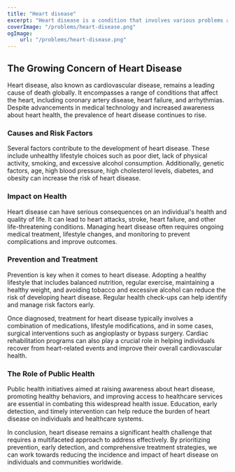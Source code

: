 ```yaml
---
title: "Heart disease"   
excerpt: "Heart disease is a condition that involves various problems affecting the heart's structure and function, often resulting in cardiovascular issues and increased risk of heart attacks and strokes."
coverImage: "/problems/heart-disease.png"
ogImage:
    url: "/problems/heart-disease.png"
---
```

## The Growing Concern of Heart Disease

Heart disease, also known as cardiovascular disease, remains a leading cause of death globally. It encompasses a range of conditions that affect the heart, including coronary artery disease, heart failure, and arrhythmias. Despite advancements in medical technology and increased awareness about heart health, the prevalence of heart disease continues to rise.

### Causes and Risk Factors

Several factors contribute to the development of heart disease. These include unhealthy lifestyle choices such as poor diet, lack of physical activity, smoking, and excessive alcohol consumption. Additionally, genetic factors, age, high blood pressure, high cholesterol levels, diabetes, and obesity can increase the risk of heart disease.

### Impact on Health

Heart disease can have serious consequences on an individual's health and quality of life. It can lead to heart attacks, stroke, heart failure, and other life-threatening conditions. Managing heart disease often requires ongoing medical treatment, lifestyle changes, and monitoring to prevent complications and improve outcomes.

### Prevention and Treatment

Prevention is key when it comes to heart disease. Adopting a healthy lifestyle that includes balanced nutrition, regular exercise, maintaining a healthy weight, and avoiding tobacco and excessive alcohol can reduce the risk of developing heart disease. Regular health check-ups can help identify and manage risk factors early.

Once diagnosed, treatment for heart disease typically involves a combination of medications, lifestyle modifications, and in some cases, surgical interventions such as angioplasty or bypass surgery. Cardiac rehabilitation programs can also play a crucial role in helping individuals recover from heart-related events and improve their overall cardiovascular health.

### The Role of Public Health

Public health initiatives aimed at raising awareness about heart disease, promoting healthy behaviors, and improving access to healthcare services are essential in combating this widespread health issue. Education, early detection, and timely intervention can help reduce the burden of heart disease on individuals and healthcare systems.

In conclusion, heart disease remains a significant health challenge that requires a multifaceted approach to address effectively. By prioritizing prevention, early detection, and comprehensive treatment strategies, we can work towards reducing the incidence and impact of heart disease on individuals and communities worldwide.
